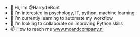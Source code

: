 - 👋 Hi, I’m @HarrydeBont
- 👀 I’m interested in psychology, IT, python, machine learning
- 🌱 I’m currently learning to automate my workflow
- 💞️ I’m looking to collaborate on improving Python skills
- 📫 How to reach me www.moandcompany.nl

<!---
HarrydeBont/HarrydeBont is a ✨ special ✨ repository because its `README.md` (this file) appears on your GitHub profile.
You can click the Preview link to take a look at your changes.
--->
